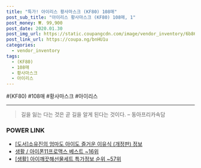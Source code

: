 ```yaml
--- 
title: "특가! 아이리스 황사마스크 (KF80) 108매" 
post_sub_title: "아이리스 황사마스크 (KF80) 108매, 1" 
post_money: ₩. 99,900 
post_date: 2020.01.30 
post_img_url: https://static.coupangcdn.com/image/vendor_inventory/6b86/e5d760004f6b4f90617feaf25aaa718e05d97fb3a6f362afda19535a7bb8.jpg 
post_link_url: https://coupa.ng/bnHU1u 
categories: 
  - vendor_inventory 
tags: 
  - (KF80) 
  - 108매 
  - 황사마스크 
  - 아이리스 
--- 
```

  #(KF80) #108매 #황사마스크 #아이리스 
<hr> 

> 길을 잃는 다는 것은 곧 길을 알게 된다는 것이다. – 동아프리카속담 


### POWER LINK

* <a href="https://blog.naver.com/santokki14/221770140452" target="_blank">[도서]소유진의 엄마도 아이도 즐거운 이유식 (개정판) 정보</a>
* <a href="https://blog.naver.com/santokki14/221776813948" target="_blank">생활 / 아이폰11프로맥스 베스트 ~16위</a>
* <a href="https://blog.naver.com/sakai111/221778411579" target="_blank"> [생활] 아이깨끗해선물세트 특가정보 순위 ~57위</a>
